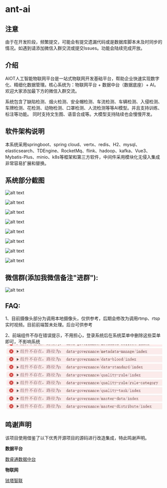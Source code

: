 # ant-ai

## 注意
由于在开发阶段，频繁提交，可能会有提交遗漏代码或是数据库脚本未及时同步的情况。如遇到请添加微信入群交流或提交Issues。功能会陆续完成开放。

## 介绍
AIOT人工智能物联网平台是一站式物联网开发基础平台，帮助企业快速实现数字化、精细化数据管理。核心系统为：物联网平台 + 数据中台（数据底座）+ AI。
欢迎大家添加最下方的微信入群交流。

  系统包含了缺陷检测、烟火检测、安全帽检测、车流检测、车辆检测、入侵检测、车牌检测、花检测、动物检测、口罩检测、人流检测等等AI模型。并且支持训练、标注等功能。
  同时支持文生图、语音合成等。大模型支持陆续也会慢慢开发。


## 软件架构说明
  本系统采用springboot、spring cloud、vertx、redis、H2、mysql、elasticsearch、TDEngine、RocketMq、flink、hadoop、kafka、Vue3、Mybatis-Plus、minio、k8s等框架和第三方软件，中间件采用模块化无侵入集成非常容易扩展和替换。


## 系统部分截图
![alt text](https://gitee.com/wangmingf83/aiot-data/raw/master/images/iot1.jpg)

![alt text](https://gitee.com/wangmingf83/aiot-data/raw/master/images/iot2.jpg)

![alt text](https://gitee.com/wangmingf83/aiot-data/raw/master/images/data1.jpg)

![alt text](https://gitee.com/wangmingf83/aiot-data/raw/master/images/data2.jpg)

![alt text](https://gitee.com/wangmingf83/aiot-data/raw/master/images/AI1.jpg)

![alt text](https://gitee.com/wangmingf83/aiot-data/raw/master/images/ai93227.jpg)

![alt text](https://gitee.com/wangmingf83/aiot-data/raw/master/images/screen1.jpg)

![alt text](https://gitee.com/wangmingf83/aiot-data/raw/master/images/screen2.jpg)


## 微信群(添加我微信备注"进群"):
![alt text](https://gitee.com/wangmingf83/aiot-data/raw/master/20240325121359.png)


## FAQ:
1、目前摄像头部分为调用本地摄像头，仅供参考，后期会修改为调用rtmp、rtsp实时视频。目前前端暂未处理。后台可供参考

2、前端组件不存在错误提示，不用担心，登录系统后在系统菜单中删除这些菜单即可，不影响系统
![输入图片说明](images/2621.jpg)


## 鸣谢声明

该项目使用借鉴了以下优秀开源项目的源码进行改造集成，特此鸣谢声明。

**数据平台**

[数睿通数据中台](https://gitee.com/zrxjava/srt-data-center)

**物联网**

[铱塔智联](https://gitee.com/open-iita/iotkit-parent)


